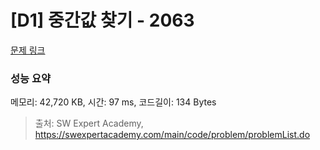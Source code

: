 # [D1] 중간값 찾기 - 2063 

[문제 링크](https://swexpertacademy.com/main/code/problem/problemDetail.do?contestProbId=AV5QPsXKA2UDFAUq) 

### 성능 요약

메모리: 42,720 KB, 시간: 97 ms, 코드길이: 134 Bytes



> 출처: SW Expert Academy, https://swexpertacademy.com/main/code/problem/problemList.do